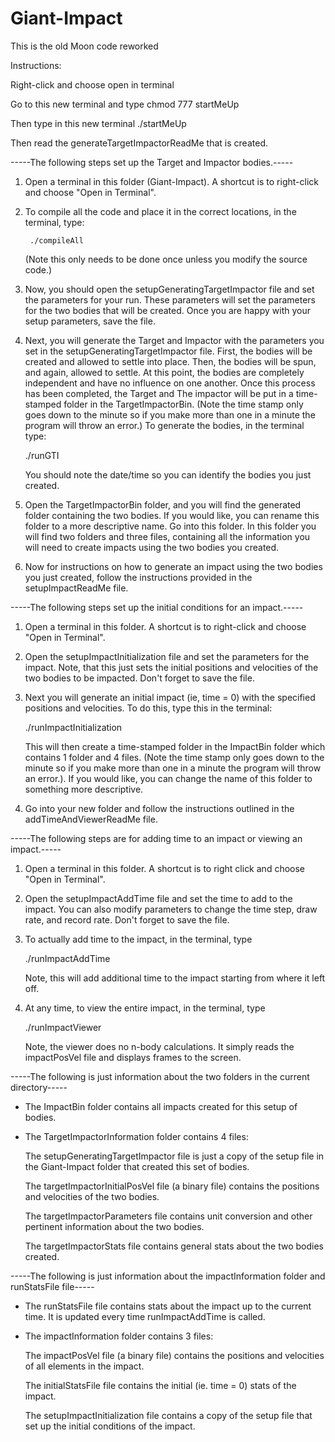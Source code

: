 # Giant-Impact
This is the old Moon code reworked


Instructions: 

Right-click and choose 
open in terminal

Go to this new terminal and type
chmod 777 startMeUp

Then type in this new terminal
./startMeUp

Then read the generateTargetImpactorReadMe that is created.

-----The following steps set up the Target and Impactor bodies.-----

1. Open a terminal in this folder (Giant-Impact). 
   A shortcut is to right-click and choose "Open in Terminal".

2. To compile all the code and place it in the correct locations, in the terminal, type:

        ./compileAll 
   
   (Note this only needs to be done once unless you modify the source code.)

3. Now, you should open the setupGeneratingTargetImpactor file and set the parameters for your run. 
   These parameters will set the parameters for the two bodies that will be created.
   Once you are happy with your setup parameters, save the file.

4. Next, you will generate the Target and Impactor with the parameters you set in the 
   setupGeneratingTargetImpactor file. First, the bodies will be created and allowed to settle into place.
   Then, the bodies will be spun, and again, allowed to settle. At this point, the bodies are completely
   independent and have no influence on one another. Once this process has been completed, the Target and 
   The impactor will be put in a time-stamped folder in the TargetImpactorBin. 
   (Note the time stamp only goes down to the minute so if you make more than one
   in a minute the program will throw an error.) To generate the bodies, in the terminal type:
	
	./runGTI
	
   You should note the date/time so you can identify the bodies you just created.

5. Open the TargetImpactorBin folder, and you will find the generated folder containing the two bodies.
   If you would like, you can rename this folder to a more descriptive name. Go into this folder. In this
   folder you will find two folders and three files, containing all the information you will need to create
   impacts using the two bodies you created.
   
6. Now for instructions on how to generate an impact using the two bodies you just created, follow the
   instructions provided in the setupImpactReadMe file.


-----The following steps set up the initial conditions for an impact.-----

1. Open a terminal in this folder. 
   A shortcut is to right-click and choose "Open in Terminal".
   
2. Open the setupImpactInitialization file and set the parameters for the impact.
   Note, that this just sets the initial positions and velocities of the two bodies to be impacted.
   Don't forget to save the file.

3. Next you will generate an initial impact (ie, time = 0) with the specified positions and velocities.
   To do this, type this in the terminal:
   
   ./runImpactInitialization

   This will then create a time-stamped folder in the ImpactBin folder which contains 1 folder and 4 files. 
   (Note the time stamp only goes down to the minute so	if you make more than one in a minute the program will 
   throw an error.).
   If you would like, you can change the name of this folder to something more descriptive.	
	
4. Go into your new folder and follow the instructions outlined in the addTimeAndViewerReadMe file. 


-----The following steps are for adding time to an impact or viewing an impact.-----

1. Open a terminal in this folder. 
   A shortcut is to right click and choose "Open in Terminal".

2. Open the setupImpactAddTime file and set the time to add to the impact. You can also modify
   parameters to change the time step, draw rate, and record rate. Don't forget to save the file.

3. To actually add time to the impact, in the terminal, type 

	./runImpactAddTime
	
   Note, this will add additional time to the impact starting from where it left off.

4. At any time, to view the entire impact, in the terminal, type

	./runImpactViewer
	
   Note, the viewer does no n-body calculations. It simply reads the impactPosVel file and displays
   frames to the screen.


-----The following is just information about the two folders in the current directory-----

- The ImpactBin folder contains all impacts created for this setup of bodies.

- The TargetImpactorInformation folder contains 4 files:

  	The setupGeneratingTargetImpactor file is just a copy of the setup file in the Giant-Impact folder 
  	that created this set of bodies.
  
  	The targetImpactorInitialPosVel file (a binary file) contains the positions and velocities of the 
  	two bodies.
  
  	The targetImpactorParameters file contains unit conversion and other pertinent information about 
  	the two bodies.

  	The targetImpactorStats file contains general stats about the two bodies created.

-----The following is just information about the impactInformation folder and runStatsFile file-----

- The runStatsFile file contains stats about the impact up to the current time. It is updated every time
  runImpactAddTime is called.

- The impactInformation folder contains 3 files:

  	The impactPosVel file (a binary file) contains the positions and velocities of all elements in the impact.
  	
  	The initialStatsFile file contains the initial (ie. time = 0) stats of the impact. 
  	
  	The setupImpactInitialization file contains a copy of the setup file that set up the initial conditions of
  	the impact.
